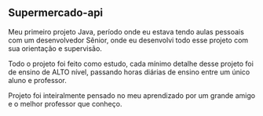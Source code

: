 ## Supermercado-api

Meu primeiro projeto Java, período onde eu estava tendo aulas pessoais com um desenvolvedor Sênior, onde eu desenvolvi todo esse projeto com sua orientação e supervisão.

Todo o projeto foi feito como estudo, cada mínimo detalhe desse projeto foi de ensino de ALTO nível, passando horas diárias de ensino entre um único aluno e professor.

Projeto foi inteiralmente pensado no meu aprendizado por um grande amigo e o melhor professor que conheço.

